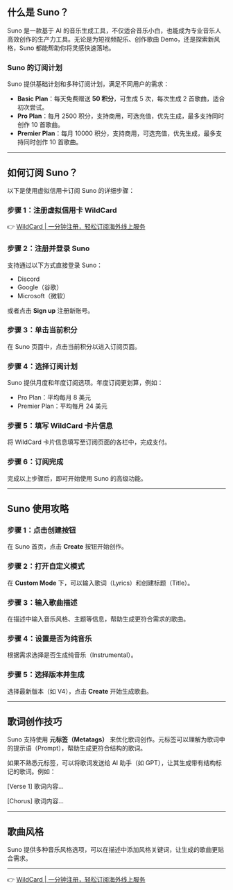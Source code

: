 ## 什么是 Suno？

Suno 是一款基于 AI 的音乐生成工具，不仅适合音乐小白，也能成为专业音乐人高效创作的生产力工具。无论是为短视频配乐、创作歌曲 Demo，还是探索新风格，Suno 都能帮助你将灵感快速落地。

### Suno 的订阅计划

Suno 提供基础计划和多种订阅计划，满足不同用户的需求：

- **Basic Plan**：每天免费赠送 **50 积分**，可生成 5 次，每次生成 2 首歌曲，适合初次尝试。
- **Pro Plan**：每月 2500 积分，支持商用，可选充值，优先生成，最多支持同时创作 10 首歌曲。
- **Premier Plan**：每月 10000 积分，支持商用，可选充值，优先生成，最多支持同时创作 10 首歌曲。

---

## 如何订阅 Suno？

以下是使用虚拟信用卡订阅 Suno 的详细步骤：

### 步骤 1：注册虚拟信用卡 WildCard

👉 [WildCard | 一分钟注册，轻松订阅海外线上服务](https://bit.ly/bewildcard)

### 步骤 2：注册并登录 Suno

支持通过以下方式直接登录 Suno：
- Discord
- Google（谷歌）
- Microsoft（微软）

或者点击 **Sign up** 注册新账号。

### 步骤 3：单击当前积分

在 Suno 页面中，点击当前积分以进入订阅页面。

### 步骤 4：选择订阅计划

Suno 提供月度和年度订阅选项。年度订阅更划算，例如：
- Pro Plan：平均每月 8 美元
- Premier Plan：平均每月 24 美元

### 步骤 5：填写 WildCard 卡片信息

将 WildCard 卡片信息填写至订阅页面的各栏中，完成支付。

### 步骤 6：订阅完成

完成以上步骤后，即可开始使用 Suno 的高级功能。

---

## Suno 使用攻略

### 步骤 1：点击创建按钮

在 Suno 首页，点击 **Create** 按钮开始创作。

### 步骤 2：打开自定义模式

在 **Custom Mode** 下，可以输入歌词（Lyrics）和创建标题（Title）。

### 步骤 3：输入歌曲描述

在描述中输入音乐风格、主题等信息，帮助生成更符合需求的歌曲。

### 步骤 4：设置是否为纯音乐

根据需求选择是否生成纯音乐（Instrumental）。

### 步骤 5：选择版本并生成

选择最新版本（如 V4），点击 **Create** 开始生成歌曲。

---

## 歌词创作技巧

Suno 支持使用 **元标签（Metatags）** 来优化歌词创作。元标签可以理解为歌词中的提示语（Prompt），帮助生成更符合结构的歌词。

如果不熟悉元标签，可以将歌词发送给 AI 助手（如 GPT），让其生成带有结构标记的歌词。例如：


[Verse 1]
歌词内容...

[Chorus]
歌词内容...


---

## 歌曲风格

Suno 提供多种音乐风格选项，可以在描述中添加风格关键词，让生成的歌曲更贴合需求。

---

👉 [WildCard | 一分钟注册，轻松订阅海外线上服务](https://bit.ly/bewildcard)
